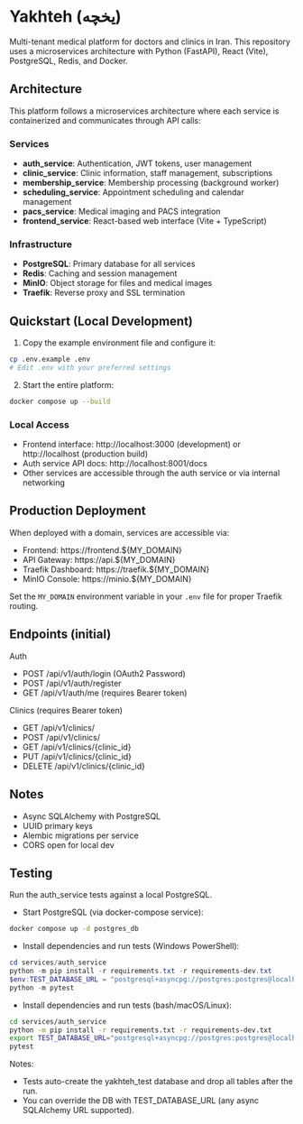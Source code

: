 # Yakhteh (یخچه)

Multi-tenant medical platform for doctors and clinics in Iran. This repository uses a microservices architecture with Python (FastAPI), React (Vite), PostgreSQL, Redis, and Docker.

## Architecture

This platform follows a microservices architecture where each service is containerized and communicates through API calls:

### Services
- **auth_service**: Authentication, JWT tokens, user management
- **clinic_service**: Clinic information, staff management, subscriptions
- **membership_service**: Membership processing (background worker)
- **scheduling_service**: Appointment scheduling and calendar management
- **pacs_service**: Medical imaging and PACS integration
- **frontend_service**: React-based web interface (Vite + TypeScript)

### Infrastructure
- **PostgreSQL**: Primary database for all services
- **Redis**: Caching and session management
- **MinIO**: Object storage for files and medical images
- **Traefik**: Reverse proxy and SSL termination

## Quickstart (Local Development)

1. Copy the example environment file and configure it:
```bash
cp .env.example .env
# Edit .env with your preferred settings
```

2. Start the entire platform:

```bash
docker compose up --build
```

### Local Access
- Frontend interface: http://localhost:3000 (development) or http://localhost (production build)
- Auth service API docs: http://localhost:8001/docs
- Other services are accessible through the auth service or via internal networking

## Production Deployment

When deployed with a domain, services are accessible via:
- Frontend: https://frontend.${MY_DOMAIN}
- API Gateway: https://api.${MY_DOMAIN}
- Traefik Dashboard: https://traefik.${MY_DOMAIN}
- MinIO Console: https://minio.${MY_DOMAIN}

Set the `MY_DOMAIN` environment variable in your `.env` file for proper Traefik routing.

## Endpoints (initial)
Auth
- POST /api/v1/auth/login (OAuth2 Password)
- POST /api/v1/auth/register
- GET  /api/v1/auth/me (requires Bearer token)

Clinics (requires Bearer token)
- GET    /api/v1/clinics/
- POST   /api/v1/clinics/
- GET    /api/v1/clinics/{clinic_id}
- PUT    /api/v1/clinics/{clinic_id}
- DELETE /api/v1/clinics/{clinic_id}

## Notes
- Async SQLAlchemy with PostgreSQL
- UUID primary keys
- Alembic migrations per service
- CORS open for local dev

## Testing
Run the auth_service tests against a local PostgreSQL.

- Start PostgreSQL (via docker-compose service):

```bash
docker compose up -d postgres_db
```

- Install dependencies and run tests (Windows PowerShell):

```powershell
cd services/auth_service
python -m pip install -r requirements.txt -r requirements-dev.txt
$env:TEST_DATABASE_URL = "postgresql+asyncpg://postgres:postgres@localhost:5432/yakhteh_test"
python -m pytest
```

- Install dependencies and run tests (bash/macOS/Linux):

```bash
cd services/auth_service
python -m pip install -r requirements.txt -r requirements-dev.txt
export TEST_DATABASE_URL="postgresql+asyncpg://postgres:postgres@localhost:5432/yakhteh_test"
pytest
```

Notes:
- Tests auto-create the yakhteh_test database and drop all tables after the run.
- You can override the DB with TEST_DATABASE_URL (any async SQLAlchemy URL supported).
